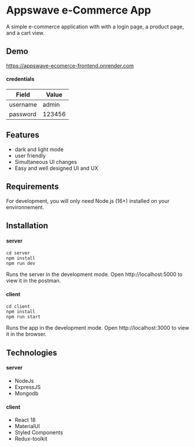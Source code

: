 # Appswave e-Commerce App
A simple e-commerce application with with a login page, a product page, and a cart view.

## Demo
https://appswave-ecomerce-frontend.onrender.com

#### credentials
Field  | Value
------------- | -------------
username  | admin
password  | 123456

## Features
* dark and light mode
* user friendly 
* Simultaneous UI changes
* Easy and well designed UI and UX

## Requirements
For development, you will only need Node.js (16+) installed on your environnement.

## Installation

#### server
```
cd server 
npm install
npm run dev
```
Runs the server in the development mode. Open http://localhost:5000 to view it in the postman.


#### client
```
cd client 
npm install
npm run start
```
Runs the app in the development mode. Open http://localhost:3000 to view it in the browser.


## Technologies

#### server
* NodeJs
* ExpressJS
* Mongodb

#### client
* React 18
* MaterialUI
* Styled Components
* Redux-toolkit
